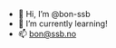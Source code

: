 - 👋 Hi, I’m @bon-ssb
- 🌱 I’m currently learning!
- 📫 bon@ssb.no

<!---
bon-ssb/bon-ssb is a ✨ special ✨ repository because its `README.md` (this file) appears on your GitHub profile.
You can click the Preview link to take a look at your changes.
--->
